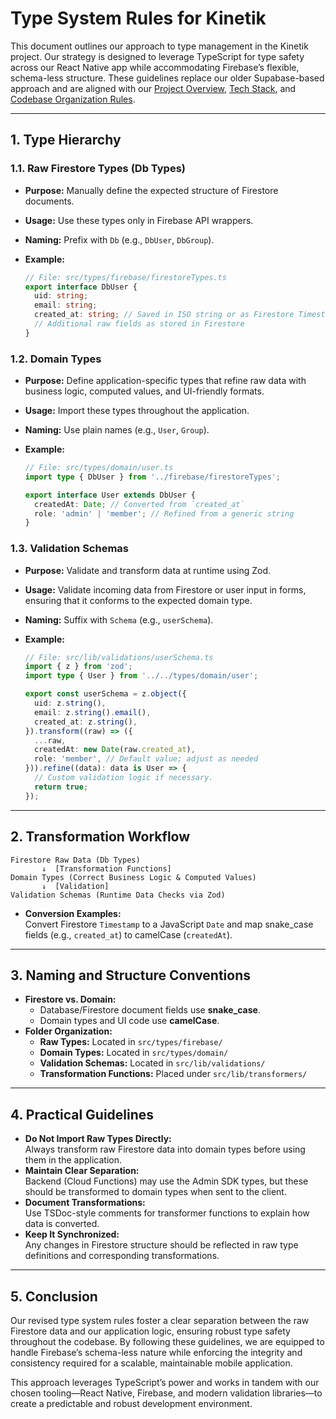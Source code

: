 # Type System Rules for Kinetik

This document outlines our approach to type management in the Kinetik project. Our strategy is designed to leverage TypeScript for type safety across our React Native app while accommodating Firebase’s flexible, schema-less structure. These guidelines replace our older Supabase-based approach and are aligned with our [Project Overview](../project-info/project-overview.md), [Tech Stack](../project-info/tech-stack.md), and [Codebase Organization Rules](../rules/codebase-organization-rules.md).

---

## 1. Type Hierarchy

### 1.1. Raw Firestore Types (Db Types)
- **Purpose:** Manually define the expected structure of Firestore documents.
- **Usage:** Use these types only in Firebase API wrappers.
- **Naming:** Prefix with `Db` (e.g., `DbUser`, `DbGroup`).
- **Example:**

  ```typescript
  // File: src/types/firebase/firestoreTypes.ts
  export interface DbUser {
    uid: string;
    email: string;
    created_at: string; // Saved in ISO string or as Firestore Timestamp string
    // Additional raw fields as stored in Firestore
  }
  ```

### 1.2. Domain Types
- **Purpose:** Define application-specific types that refine raw data with business logic, computed values, and UI-friendly formats.
- **Usage:** Import these types throughout the application.
- **Naming:** Use plain names (e.g., `User`, `Group`).
- **Example:**

  ```typescript
  // File: src/types/domain/user.ts
  import type { DbUser } from '../firebase/firestoreTypes';

  export interface User extends DbUser {
    createdAt: Date; // Converted from `created_at`
    role: 'admin' | 'member'; // Refined from a generic string
  }
  ```

### 1.3. Validation Schemas
- **Purpose:** Validate and transform data at runtime using Zod.
- **Usage:** Validate incoming data from Firestore or user input in forms, ensuring that it conforms to the expected domain type.
- **Naming:** Suffix with `Schema` (e.g., `userSchema`).
- **Example:**

  ```typescript
  // File: src/lib/validations/userSchema.ts
  import { z } from 'zod';
  import type { User } from '../../types/domain/user';

  export const userSchema = z.object({
    uid: z.string(),
    email: z.string().email(),
    created_at: z.string(),
  }).transform((raw) => ({
    ...raw,
    createdAt: new Date(raw.created_at),
    role: 'member', // Default value; adjust as needed
  })).refine((data): data is User => {
    // Custom validation logic if necessary.
    return true;
  });
  ```

---

## 2. Transformation Workflow

```
Firestore Raw Data (Db Types)
       ↓  [Transformation Functions]
Domain Types (Correct Business Logic & Computed Values)
       ↓  [Validation]
Validation Schemas (Runtime Data Checks via Zod)
```

- **Conversion Examples:**  
  Convert Firestore `Timestamp` to a JavaScript `Date` and map snake_case fields (e.g., `created_at`) to camelCase (`createdAt`).

---

## 3. Naming and Structure Conventions

- **Firestore vs. Domain:**  
  - Database/Firestore document fields use **snake_case**.
  - Domain types and UI code use **camelCase**.
- **Folder Organization:**  
  - **Raw Types:** Located in `src/types/firebase/`
  - **Domain Types:** Located in `src/types/domain/`
  - **Validation Schemas:** Located in `src/lib/validations/`
  - **Transformation Functions:** Placed under `src/lib/transformers/`

---

## 4. Practical Guidelines

- **Do Not Import Raw Types Directly:**  
  Always transform raw Firestore data into domain types before using them in the application.
- **Maintain Clear Separation:**  
  Backend (Cloud Functions) may use the Admin SDK types, but these should be transformed to domain types when sent to the client.
- **Document Transformations:**  
  Use TSDoc-style comments for transformer functions to explain how data is converted.
- **Keep It Synchronized:**  
  Any changes in Firestore structure should be reflected in raw type definitions and corresponding transformations.

---

## 5. Conclusion

Our revised type system rules foster a clear separation between the raw Firestore data and our application logic, ensuring robust type safety throughout the codebase. By following these guidelines, we are equipped to handle Firebase’s schema-less nature while enforcing the integrity and consistency required for a scalable, maintainable mobile application.

This approach leverages TypeScript’s power and works in tandem with our chosen tooling—React Native, Firebase, and modern validation libraries—to create a predictable and robust development environment.